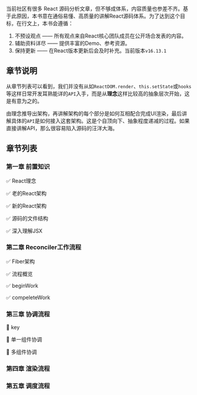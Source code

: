 当前社区有很多 React 源码分析文章，但不够成体系，内容质量也参差不齐。基于此原因，本书意在通俗易懂、高质量的讲解React源码体系。为了达到这个目标，在行文上，本书会遵循：

1. 不预设观点 —— 所有观点来自React核心团队成员在公开场合发表的内容。
2. 辅助资料详尽 —— 提供丰富的Demo、参考资源。
3. 保持更新 —— 在React版本更新后会及时补充。当前版本`v16.13.1`

## 章节说明
从章节列表可以看到，我们并没有从如`ReactDOM.render`、`this.setState`或`hooks`等这样日常开发耳熟能详的`API`入手，而是从**理念**这样比较高的抽象层次开始，这是有意为之的。

由理念推导出架构，再讲解架构的每个部分是如何互相配合完成UI渲染，最后讲解具体的`API`是如何接入这套架构。这是个自顶向下、抽象程度递减的过程。如果直接讲解API，那么很容易陷入源码的汪洋大海。

## 章节列表

### 第一章 前置知识

✅ React理念

✅ 老的React架构

✅ 新的React架构

✅ 源码的文件结构

✅ 深入理解JSX

### 第二章 Reconciler工作流程

✅ Fiber架构

✅ 流程概览

✅ beginWork

✅ compeleteWork

### 第三章 协调流程

:black_square_button: key

:black_square_button: 单一组件协调

:black_square_button: 多组件协调

### 第四章 渲染流程

### 第五章 调度流程